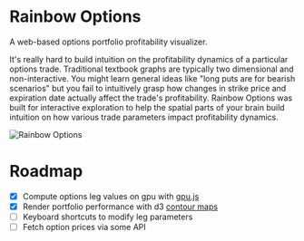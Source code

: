 # Rainbow Options

A web-based options portfolio profitability visualizer.

It's really hard to build intuition on the profitability dynamics of a particular options trade. Traditional textbook graphs are typically two dimensional and non-interactive. You might learn general ideas like "long puts are for bearish scenarios" but you fail to intuitively grasp how changes in strike price and expiration date actually affect the trade's profitability. Rainbow Options was built for interactive exploration to help the spatial parts of your brain build intuition on how various trade parameters impact profitability dynamics.

![Rainbow Options](https://user-images.githubusercontent.com/504011/76897686-6dae4a80-6851-11ea-9c22-43f6a2a4539b.png)

# Roadmap

- [x] Compute options leg values on gpu with [gpu.js](https://gpu.rocks/)
- [x] Render portfolio performance with d3 [contour maps](https://github.com/d3/d3-contour)
- [ ] Keyboard shortcuts to modify leg parameters
- [ ] Fetch option prices via some API
